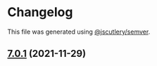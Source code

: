 # Changelog

This file was generated using [@jscutlery/semver](https://github.com/jscutlery/semver).

## [7.0.1](https://github.com/datorama/akita/compare/akita-7.0.0...akita-7.0.1) (2021-11-29)
